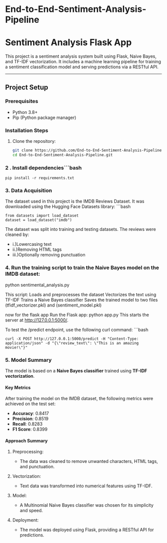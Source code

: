 # End-to-End-Sentiment-Analysis-Pipeline

# Sentiment Analysis Flask App

This project is a sentiment analysis system built using Flask, Naive Bayes, and TF-IDF vectorization. It includes a machine learning pipeline for training a sentiment classification model and serving predictions via a RESTful API.

---

## Project Setup

### Prerequisites
- Python 3.8+
- Pip (Python package manager)

### Installation Steps
1. Clone the repository:
    ```bash
    git clone https://github.com/End-to-End-Sentiment-Analysis-Pipeline.git
    cd End-to-End-Sentiment-Analysis-Pipeline.git

### 2 . Install dependencies```bash
    pip install -r requirements.txt


 ### 3. Data Acquisition
The dataset used in this project is the IMDB Reviews Dataset. It was downloaded using the Hugging Face Datasets library:
    ```bash

    from datasets import load_dataset
    dataset = load_dataset("imdb")
The dataset was split into training and testing datasets. The reviews were cleaned by:

- i.)Lowercasing text
- ii.)Removing HTML tags
- iii.)Optionally removing punctuation

### 4. Run the training script to train the Naive Bayes model on the IMDB dataset:

python sentimental_analysis.py

This script:
Loads and preprocesses the dataset
Vectorizes the text using TF-IDF
Trains a Naive Bayes classifier
Saves the trained model to two files (tfidf_vectorizer.pkl) and  (sentiment_model.pkl)

now for the flask app
Run the Flask app:
python app.py
This starts the server at http://127.0.0.1:5000/.

To test the /predict endpoint, use the following curl command:
     ```bash
    
    curl -X POST http://127.0.0.1:5000/predict -H "Content-Type: application/json" -d "{\"review_text\": \"This is an amazing movie!\"}"

### 5. Model Summary

The model is based on a **Naive Bayes classifier** trained using **TF-IDF vectorization**.

#### Key Metrics
After training the model on the IMDB dataset, the following metrics were achieved on the test set:

- **Accuracy**: 0.8417
- **Precision**: 0.8519
- **Recall**: 0.8283
- **F1 Score**: 0.8399

#### Approach Summary
1. Preprocessing:
   - The data was cleaned to remove unwanted characters, HTML tags, and punctuation.

2. Vectorization:
   - Text data was transformed into numerical features using TF-IDF.

3. Model:
   - A Multinomial Naive Bayes classifier was chosen for its simplicity and speed.

4. Deployment:
   - The model was deployed using Flask, providing a RESTful API for predictions.






